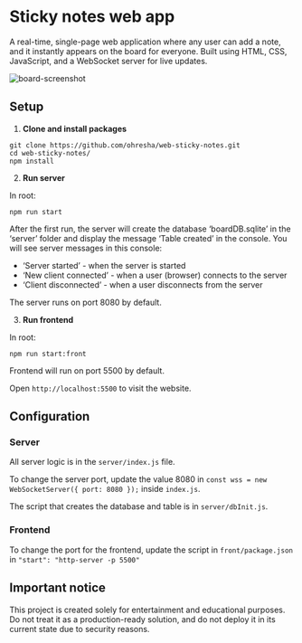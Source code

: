 # Sticky notes web app
A real-time, single-page web application where any user can add a note, and it instantly appears on the board for everyone. Built using HTML, CSS, JavaScript, and a WebSocket server for live updates.

![board-screenshot](front\assets\main-preview.gif)

## Setup
1. **Clone and install packages**
```
git clone https://github.com/ohresha/web-sticky-notes.git
cd web-sticky-notes/
npm install
```
2. **Run server**

In root:
```
npm run start
```
After the first run, the server will create the database ‘boardDB.sqlite’ in the ‘server’ folder and display the message ‘Table created’ in the console. You will see server messages in this console:
* ‘Server started’ - when the server is started
* ‘New client connected’ - when a user (browser) connects to the server
* ‘Client disconnected’ - when a user disconnects from the server

The server runs on port 8080 by default.

3. **Run frontend**

In root:
```
npm run start:front
```
Frontend will run on port 5500 by default. 

Open `http://localhost:5500` to visit the website.
## Configuration
### Server
All server logic is in the `server/index.js` file.

To change the server port, update the value 8080 in `const wss = new WebSocketServer({ port: 8080 });` inside `index.js`.

The script that creates the database and table is in `server/dbInit.js`.
### Frontend
To change the port for the frontend, update the script in `front/package.json` in `"start": "http-server -p 5500"`

## Important notice
This project is created solely for entertainment and educational purposes. Do not treat it as a production-ready solution, and do not deploy it in its current state due to security reasons.